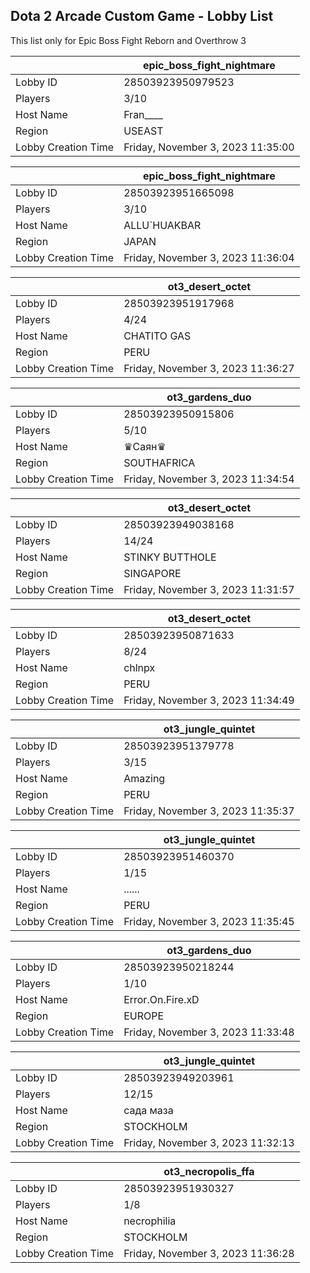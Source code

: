 ## Dota 2 Arcade Custom Game - Lobby List

This list only for Epic Boss Fight Reborn and Overthrow 3

|  | epic_boss_fight_nightmare |
| ------ | ------ |
| Lobby ID | 28503923950979523 |
| Players | 3/10 |
| Host Name | Fran____ |
| Region | USEAST |
| Lobby Creation Time | Friday, November 3, 2023 11:35:00 |


|  | epic_boss_fight_nightmare |
| ------ | ------ |
| Lobby ID | 28503923951665098 |
| Players | 3/10 |
| Host Name | ALLU`HUAKBAR |
| Region | JAPAN |
| Lobby Creation Time | Friday, November 3, 2023 11:36:04 |


|  | ot3_desert_octet |
| ------ | ------ |
| Lobby ID | 28503923951917968 |
| Players | 4/24 |
| Host Name | CHATITO GAS |
| Region | PERU |
| Lobby Creation Time | Friday, November 3, 2023 11:36:27 |


|  | ot3_gardens_duo |
| ------ | ------ |
| Lobby ID | 28503923950915806 |
| Players | 5/10 |
| Host Name | ♛Саян♛ |
| Region | SOUTHAFRICA |
| Lobby Creation Time | Friday, November 3, 2023 11:34:54 |


|  | ot3_desert_octet |
| ------ | ------ |
| Lobby ID | 28503923949038168 |
| Players | 14/24 |
| Host Name | STINKY BUTTHOLE |
| Region | SINGAPORE |
| Lobby Creation Time | Friday, November 3, 2023 11:31:57 |


|  | ot3_desert_octet |
| ------ | ------ |
| Lobby ID | 28503923950871633 |
| Players | 8/24 |
| Host Name | chlnpx |
| Region | PERU |
| Lobby Creation Time | Friday, November 3, 2023 11:34:49 |


|  | ot3_jungle_quintet |
| ------ | ------ |
| Lobby ID | 28503923951379778 |
| Players | 3/15 |
| Host Name | Amazing |
| Region | PERU |
| Lobby Creation Time | Friday, November 3, 2023 11:35:37 |


|  | ot3_jungle_quintet |
| ------ | ------ |
| Lobby ID | 28503923951460370 |
| Players | 1/15 |
| Host Name | ...... |
| Region | PERU |
| Lobby Creation Time | Friday, November 3, 2023 11:35:45 |


|  | ot3_gardens_duo |
| ------ | ------ |
| Lobby ID | 28503923950218244 |
| Players | 1/10 |
| Host Name | Error.On.Fire.xD |
| Region | EUROPE |
| Lobby Creation Time | Friday, November 3, 2023 11:33:48 |


|  | ot3_jungle_quintet |
| ------ | ------ |
| Lobby ID | 28503923949203961 |
| Players | 12/15 |
| Host Name | сада маза |
| Region | STOCKHOLM |
| Lobby Creation Time | Friday, November 3, 2023 11:32:13 |


|  | ot3_necropolis_ffa |
| ------ | ------ |
| Lobby ID | 28503923951930327 |
| Players | 1/8 |
| Host Name | necrophilia |
| Region | STOCKHOLM |
| Lobby Creation Time | Friday, November 3, 2023 11:36:28 |


